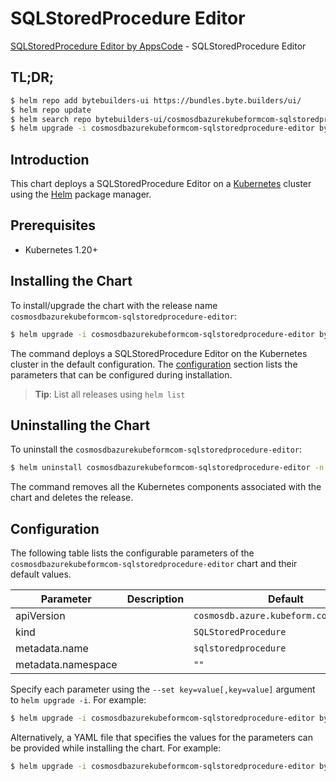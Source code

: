 # SQLStoredProcedure Editor

[SQLStoredProcedure Editor by AppsCode](https://byte.builders) - SQLStoredProcedure Editor

## TL;DR;

```bash
$ helm repo add bytebuilders-ui https://bundles.byte.builders/ui/
$ helm repo update
$ helm search repo bytebuilders-ui/cosmosdbazurekubeformcom-sqlstoredprocedure-editor --version=v0.4.18
$ helm upgrade -i cosmosdbazurekubeformcom-sqlstoredprocedure-editor bytebuilders-ui/cosmosdbazurekubeformcom-sqlstoredprocedure-editor -n default --create-namespace --version=v0.4.18
```

## Introduction

This chart deploys a SQLStoredProcedure Editor on a [Kubernetes](http://kubernetes.io) cluster using the [Helm](https://helm.sh) package manager.

## Prerequisites

- Kubernetes 1.20+

## Installing the Chart

To install/upgrade the chart with the release name `cosmosdbazurekubeformcom-sqlstoredprocedure-editor`:

```bash
$ helm upgrade -i cosmosdbazurekubeformcom-sqlstoredprocedure-editor bytebuilders-ui/cosmosdbazurekubeformcom-sqlstoredprocedure-editor -n default --create-namespace --version=v0.4.18
```

The command deploys a SQLStoredProcedure Editor on the Kubernetes cluster in the default configuration. The [configuration](#configuration) section lists the parameters that can be configured during installation.

> **Tip**: List all releases using `helm list`

## Uninstalling the Chart

To uninstall the `cosmosdbazurekubeformcom-sqlstoredprocedure-editor`:

```bash
$ helm uninstall cosmosdbazurekubeformcom-sqlstoredprocedure-editor -n default
```

The command removes all the Kubernetes components associated with the chart and deletes the release.

## Configuration

The following table lists the configurable parameters of the `cosmosdbazurekubeformcom-sqlstoredprocedure-editor` chart and their default values.

|     Parameter      | Description |                      Default                      |
|--------------------|-------------|---------------------------------------------------|
| apiVersion         |             | <code>cosmosdb.azure.kubeform.com/v1alpha1</code> |
| kind               |             | <code>SQLStoredProcedure</code>                   |
| metadata.name      |             | <code>sqlstoredprocedure</code>                   |
| metadata.namespace |             | <code>""</code>                                   |


Specify each parameter using the `--set key=value[,key=value]` argument to `helm upgrade -i`. For example:

```bash
$ helm upgrade -i cosmosdbazurekubeformcom-sqlstoredprocedure-editor bytebuilders-ui/cosmosdbazurekubeformcom-sqlstoredprocedure-editor -n default --create-namespace --version=v0.4.18 --set apiVersion=cosmosdb.azure.kubeform.com/v1alpha1
```

Alternatively, a YAML file that specifies the values for the parameters can be provided while
installing the chart. For example:

```bash
$ helm upgrade -i cosmosdbazurekubeformcom-sqlstoredprocedure-editor bytebuilders-ui/cosmosdbazurekubeformcom-sqlstoredprocedure-editor -n default --create-namespace --version=v0.4.18 --values values.yaml
```
